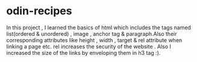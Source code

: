 # odin-recipes
In this project , I learned the basics of html which includes the tags named list(ordered & unordered) , image , anchor tag & paragraph.Also their corresponding attributes like height , width , target & rel attribute when linking a page etc.
rel increases the security of the website .
Also I increased the size of the links by enveloping them in h3 tag :).